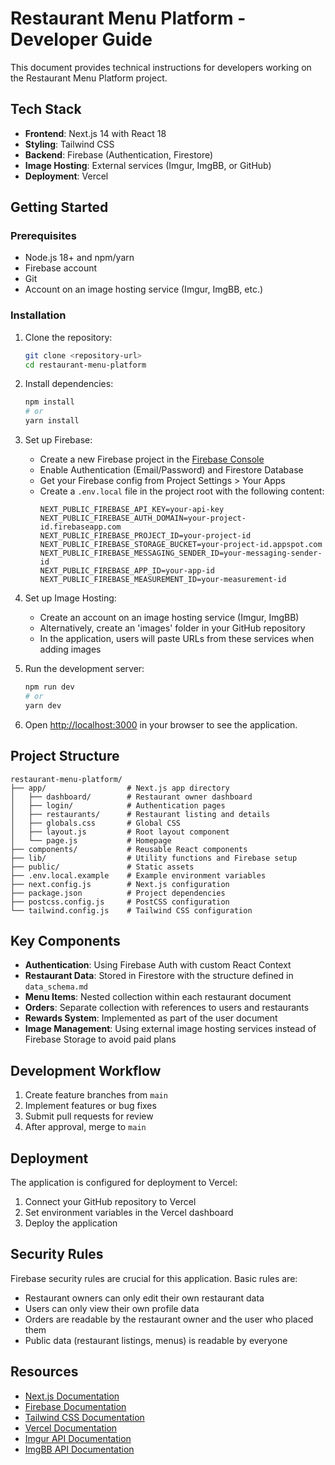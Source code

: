 # Restaurant Menu Platform - Developer Guide

This document provides technical instructions for developers working on the Restaurant Menu Platform project.

## Tech Stack

- **Frontend**: Next.js 14 with React 18
- **Styling**: Tailwind CSS
- **Backend**: Firebase (Authentication, Firestore)
- **Image Hosting**: External services (Imgur, ImgBB, or GitHub)
- **Deployment**: Vercel

## Getting Started

### Prerequisites

- Node.js 18+ and npm/yarn
- Firebase account
- Git
- Account on an image hosting service (Imgur, ImgBB, etc.)

### Installation

1. Clone the repository:
   ```bash
   git clone <repository-url>
   cd restaurant-menu-platform
   ```

2. Install dependencies:
   ```bash
   npm install
   # or
   yarn install
   ```

3. Set up Firebase:
   - Create a new Firebase project in the [Firebase Console](https://console.firebase.google.com/)
   - Enable Authentication (Email/Password) and Firestore Database
   - Get your Firebase config from Project Settings > Your Apps
   - Create a `.env.local` file in the project root with the following content:
     ```
     NEXT_PUBLIC_FIREBASE_API_KEY=your-api-key
     NEXT_PUBLIC_FIREBASE_AUTH_DOMAIN=your-project-id.firebaseapp.com
     NEXT_PUBLIC_FIREBASE_PROJECT_ID=your-project-id
     NEXT_PUBLIC_FIREBASE_STORAGE_BUCKET=your-project-id.appspot.com
     NEXT_PUBLIC_FIREBASE_MESSAGING_SENDER_ID=your-messaging-sender-id
     NEXT_PUBLIC_FIREBASE_APP_ID=your-app-id
     NEXT_PUBLIC_FIREBASE_MEASUREMENT_ID=your-measurement-id
     ```

4. Set up Image Hosting:
   - Create an account on an image hosting service (Imgur, ImgBB)
   - Alternatively, create an 'images' folder in your GitHub repository
   - In the application, users will paste URLs from these services when adding images

5. Run the development server:
   ```bash
   npm run dev
   # or
   yarn dev
   ```

6. Open [http://localhost:3000](http://localhost:3000) in your browser to see the application.

## Project Structure

```
restaurant-menu-platform/
├── app/                  # Next.js app directory
│   ├── dashboard/        # Restaurant owner dashboard
│   ├── login/            # Authentication pages
│   ├── restaurants/      # Restaurant listing and details
│   ├── globals.css       # Global CSS
│   ├── layout.js         # Root layout component
│   └── page.js           # Homepage
├── components/           # Reusable React components
├── lib/                  # Utility functions and Firebase setup
├── public/               # Static assets
├── .env.local.example    # Example environment variables
├── next.config.js        # Next.js configuration
├── package.json          # Project dependencies
├── postcss.config.js     # PostCSS configuration
└── tailwind.config.js    # Tailwind CSS configuration
```

## Key Components

- **Authentication**: Using Firebase Auth with custom React Context
- **Restaurant Data**: Stored in Firestore with the structure defined in `data_schema.md`
- **Menu Items**: Nested collection within each restaurant document
- **Orders**: Separate collection with references to users and restaurants
- **Rewards System**: Implemented as part of the user document
- **Image Management**: Using external image hosting services instead of Firebase Storage to avoid paid plans

## Development Workflow

1. Create feature branches from `main`
2. Implement features or bug fixes
3. Submit pull requests for review
4. After approval, merge to `main`

## Deployment

The application is configured for deployment to Vercel:

1. Connect your GitHub repository to Vercel
2. Set environment variables in the Vercel dashboard
3. Deploy the application

## Security Rules

Firebase security rules are crucial for this application. Basic rules are:

- Restaurant owners can only edit their own restaurant data
- Users can only view their own profile data
- Orders are readable by the restaurant owner and the user who placed them
- Public data (restaurant listings, menus) is readable by everyone

## Resources

- [Next.js Documentation](https://nextjs.org/docs)
- [Firebase Documentation](https://firebase.google.com/docs)
- [Tailwind CSS Documentation](https://tailwindcss.com/docs)
- [Vercel Documentation](https://vercel.com/docs)
- [Imgur API Documentation](https://apidocs.imgur.com/)
- [ImgBB API Documentation](https://api.imgbb.com/) 